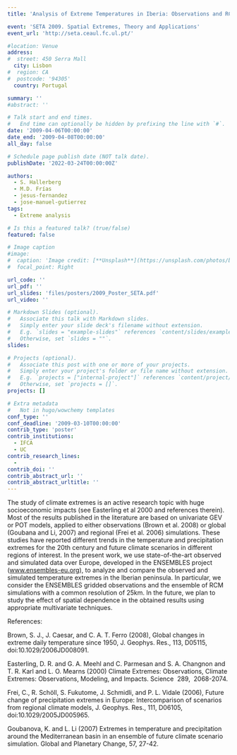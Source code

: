 ```yaml
---
title: 'Analysis of Extreme Temperatures in Iberia: Observations and RCM Simulations from the ENSEMBLES Project'

event: 'SETA 2009. Spatial Extremes, Theory and Applications'
event_url: 'http://seta.ceaul.fc.ul.pt/'

#location: Venue
address:
#  street: 450 Serra Mall
  city: Lisbon
#  region: CA
#  postcode: '94305'
  country: Portugal

summary: ''
#abstract: ''

# Talk start and end times.
#   End time can optionally be hidden by prefixing the line with `#`.
date: '2009-04-06T00:00:00'
date_end: '2009-04-08T00:00:00'
all_day: false

# Schedule page publish date (NOT talk date).
publishDate: '2022-03-24T00:00:00Z'

authors: 
  - S. Hallerberg
  - M.D. Frías
  - jesus-fernandez
  - jose-manuel-gutierrez
tags: 
  - Extreme analysis

# Is this a featured talk? (true/false)
featured: false

# Image caption
#image:
#  caption: 'Image credit: [**Unsplash**](https://unsplash.com/photos/bzdhc5b3Bxs)'
#  focal_point: Right

url_code: ''
url_pdf: ''
url_slides: 'files/posters/2009_Poster_SETA.pdf'
url_video: ''

# Markdown Slides (optional).
#   Associate this talk with Markdown slides.
#   Simply enter your slide deck's filename without extension.
#   E.g. `slides = "example-slides"` references `content/slides/example-slides.md`.
#   Otherwise, set `slides = ""`.
slides:

# Projects (optional).
#   Associate this post with one or more of your projects.
#   Simply enter your project's folder or file name without extension.
#   E.g. `projects = ["internal-project"]` references `content/project/deep-learning/index.md`.
#   Otherwise, set `projects = []`.
projects: []

# Extra metadata
#   Not in hugo/wowchemy templates
conf_type: ''
conf_deadline: '2009-03-10T00:00:00'
contrib_type: 'poster'
contrib_institutions: 
  - IFCA
  - UC
contrib_research_lines: 
  - 
contrib_doi: ''
contrib_abstract_url: ''
contrib_abstract_urltitle: ''
---
```


The study of climate extremes is an active research topic with huge socioeconomic impacts (see Easterling et al 2000 and references therein). Most of the results published in the literature are based on univariate GEV or POT models, applied to either observations (Brown et al. 2008) or global (Goubana and Li, 2007) and regional (Frei et al. 2006) simulations. These studies have reported different trends in the temperature and precipitation extremes for the 20th century and future climate scenarios in different regions of interest. In the present work, we use state-of-the-art observed and simulated data over Europe, developed in the ENSEMBLES project (www.ensembles-eu.org), to analyze and compare the observed and simulated temperature extremes in the Iberian peninsula. In particular, we consider the ENSEMBLES gridded observations and the ensemble of RCM simulations with a common resolution of 25km. In the future, we plan to study the effect of spatial dependence in the obtained results using appropriate multivariate techniques.

References:

Brown, S. J., J. Caesar, and C. A. T. Ferro (2008), Global changes in extreme daily temperature since 1950, J. Geophys. Res., 113, D05115,
doi:10.1029/2006JD008091.

Easterling, D. R. and G. A. Meehl and C. Parmesan and S. A. Changnon and T. R. Karl and L. O. Mearns (2000) Climate Extremes: Observations, Climate Extremes: Observations, Modeling, and Impacts. Science  289,  2068-2074.

Frei, C., R. Schöll, S. Fukutome, J. Schmidli, and P. L. Vidale (2006), Future change of precipitation extremes in Europe: Intercomparison of
scenarios from regional climate models, J. Geophys. Res., 111, D06105, doi:10.1029/2005JD005965.

Goubanova, K. and L. Li (2007) Extremes in temperature and precipitation around the Mediterranean basin in an ensemble of future climate scenario simulation. Global and Planetary Change, 57, 27-42.

